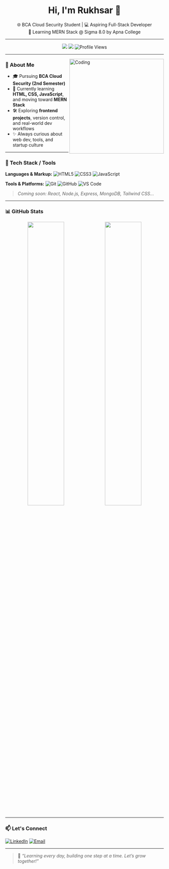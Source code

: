<h1 align="center">Hi, I'm Rukhsar 👋</h1>

<p align="center">
🌐 BCA Cloud Security Student | 💻 Aspiring Full-Stack Developer <br/>
🚀 Learning MERN Stack @ Sigma 8.0 by Apna College
</p>

---

<p align="center">
  <a href="https://www.linkedin.com/in/rukhsarbano23/"><img src="https://img.shields.io/badge/LinkedIn-blue?style=flat&logo=linkedin&logoColor=white" /></a>
  <a href="mailto:afsanabegum6430@gmail.com"><img src="https://img.shields.io/badge/Gmail-D14836?style=flat&logo=gmail&logoColor=white" /></a>
  <img src="https://komarev.com/ghpvc/?username=Rukhsar2305&style=flat-square&color=blue" alt="Profile Views" />
</p>

---

<img align="right" alt="Coding" width="300" src="https://cdn.dribbble.com/users/1162077/screenshots/3848914/programmer.gif" />

### 🚀 About Me

- 🎓 Pursuing **BCA Cloud Security (2nd Semester)**
- 🌱 Currently learning **HTML, CSS, JavaScript**, and moving toward **MERN Stack**
- 🛠️ Exploring **frontend projects**, version control, and real-world dev workflows
- ✨ Always curious about web dev, tools, and startup culture

---

### 🧠 Tech Stack / Tools

**Languages & Markup:**
![HTML5](https://img.shields.io/badge/HTML5-E34F26?style=flat&logo=html5&logoColor=white)
![CSS3](https://img.shields.io/badge/CSS3-1572B6?style=flat&logo=css3&logoColor=white)
![JavaScript](https://img.shields.io/badge/JavaScript-F7DF1E?style=flat&logo=javascript&logoColor=black)

**Tools & Platforms:**
![Git](https://img.shields.io/badge/Git-F05032?style=flat&logo=git&logoColor=white)
![GitHub](https://img.shields.io/badge/GitHub-100000?style=flat&logo=github&logoColor=white)
![VS Code](https://img.shields.io/badge/VSCode-007ACC?style=flat&logo=visual-studio-code&logoColor=white)

> *Coming soon: React, Node.js, Express, MongoDB, Tailwind CSS...*

---

### 📊 GitHub Stats

<p align="center">
  <img src="https://github-readme-stats.vercel.app/api?username=Rukhsar2305&show_icons=true&theme=radical" width="48%" />
  <img src="https://github-readme-streak-stats.herokuapp.com/?user=Rukhsar2305&theme=radical" width="48%" />
</p>

---

### 📫 Let's Connect

[![LinkedIn](https://img.shields.io/badge/LinkedIn-blue?style=flat-square&logo=linkedin&logoColor=white)](https://www.linkedin.com/in/rukhsarbano23/)
[![Email](https://img.shields.io/badge/Gmail-D14836?style=flat-square&logo=gmail&logoColor=white)](mailto:afsanabegum6430@gmail.com)

---
> 💬 *“Learning every day, building one step at a time. Let’s grow together!”*
<!-- Optional Badges (you can update these when you earn them) -->
<!--
### 🏅 Certifications

![Postman](https://img.shields.io/badge/Postman%20Student%20Expert-orange?style=flat-square&logo=postman)
-->

<!--
**Rukhsar2305/Rukhsar2305** is a ✨ _special_ ✨ repository because its `README.md` (this file) appears on your GitHub profile.

Here are some ideas to get you started:

- 🔭 I’m currently working on ...
- 🌱 I’m currently learning ...
- 👯 I’m looking to collaborate on ...
- 🤔 I’m looking for help with ...
- 💬 Ask me about ...
- 📫 How to reach me: ...
- 😄 Pronouns: ...
- ⚡ Fun fact: ...
-->
